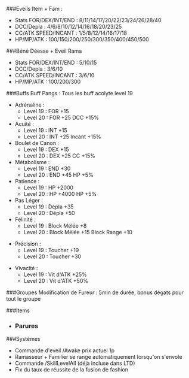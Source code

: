 ###Eveils Item + Fam :
* Stats FOR/DEX/INT/END : 8/11/14/17/20/22/23/24/26/28/40
* DCC/Depla : 4/6/8/10/12/14/16/18/20/23/25
* CC/ATK SPEED/INCANT : 1/5/8/12/14/16/17/18
* HP/MP/ATK : 100/150/200/250/300/350/400/450/500

###Béné Déesse + Eveil Rama
* Stats FOR/DEX/INT/END : 5/10/15
* DCC/Depla : 3/6/10
* CC/ATK SPEED/INCANT : 3/6/10
* HP/MP/ATK : 100/200/300

###Buffs
Buff Pangs : Tous les buff acolyte level 19
* Adrénaline :
    * Level 19 : FOR +15
    * Level 20 : FOR +25 DCC +15%
* Acuité :
    * Level 19 : INT +15
    * Level 20 : INT +25 Incant +15%
* Boulet de Canon :
    * Level 19 : DEX +15
    * Level 20 : DEX +25 CC +15%
* Métabolisme :
    * Level 19 : END +30
    * Level 20 : END +45 HP +5%
* Patience :
    * Level 19 : HP +2000
    * Level 20 : HP +4000 HP +5%
* Pas Léger :
    * Level 19 : Dépla +35
    * Level 20 : Dépla +50
* Félinité :
    * Level 19 : Block Mélée +8
    * Level 20 : Block Mélée +15 Block Range +10
- Précision :
    * Level 19 : Toucher +19
    * Level 20 : Toucher +30
* Vivacité :
    * Level 19 : Vit d'ATK +25%
    * Level 20 : Vit d'ATK +50%

###Groupes
Modification de Fureur :
5min de durée, bonus dégats pour tout le groupe

###Items
* ### Parures
###Systèmes
- Commande d'eveil /Awake prix actuel 1p
- Ramasseur + Familier se range automatiquement lorsqu'on s'envole
- Commande /SkillLevelAll (déjà incluse dans LTD)
- Fix du taux de réussite de la fusion de fashion

